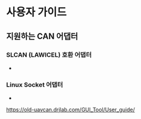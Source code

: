 # 사용자 가이드
## 지원하는 CAN 어댑터
### SLCAN (LAWICEL) 호환 어댑터
 * 
### Linux Socket 어댑터
 * 

https://old-uavcan.drjlab.com/GUI_Tool/User_guide/